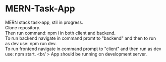 # MERN-Task-App <br />
MERN stack task-app, stil in progress. <br />
Clone repository. <br />
Then run command: npm i in both client and backend. <br />
To run backend navigate in command promt to "backend" and then to run as dev use: npm run dev. <br />
To run frontend navigate in command prompt to "client" and then run as dev use: npm start. <br/ >
App should be running on development server.

